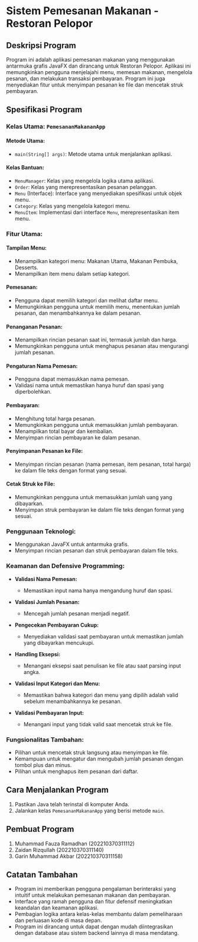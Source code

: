 # Sistem Pemesanan Makanan - Restoran Pelopor

## Deskripsi Program

Program ini adalah aplikasi pemesanan makanan yang menggunakan antarmuka grafis JavaFX dan dirancang untuk Restoran Pelopor. Aplikasi ini memungkinkan pengguna menjelajahi menu, memesan makanan, mengelola pesanan, dan melakukan transaksi pembayaran. Program ini juga menyediakan fitur untuk menyimpan pesanan ke file dan mencetak struk pembayaran.

## Spesifikasi Program

### Kelas Utama: `PemesananMakananApp`

#### Metode Utama:
- `main(String[] args)`: Metode utama untuk menjalankan aplikasi.

#### Kelas Bantuan:
- `MenuManager`: Kelas yang mengelola logika utama aplikasi.
- `Order`: Kelas yang merepresentasikan pesanan pelanggan.
- `Menu` (Interface): Interface yang menyediakan spesifikasi untuk objek menu.
- `Category`: Kelas yang mengelola kategori menu.
- `MenuItem`: Implementasi dari interface `Menu`, merepresentasikan item menu.

### Fitur Utama:

#### Tampilan Menu:
- Menampilkan kategori menu: Makanan Utama, Makanan Pembuka, Desserts.
- Menampilkan item menu dalam setiap kategori.

#### Pemesanan:
- Pengguna dapat memilih kategori dan melihat daftar menu.
- Memungkinkan pengguna untuk memilih menu, menentukan jumlah pesanan, dan menambahkannya ke dalam pesanan.

#### Penanganan Pesanan:
- Menampilkan rincian pesanan saat ini, termasuk jumlah dan harga.
- Memungkinkan pengguna untuk menghapus pesanan atau mengurangi jumlah pesanan.

#### Pengaturan Nama Pemesan:
- Pengguna dapat memasukkan nama pemesan.
- Validasi nama untuk memastikan hanya huruf dan spasi yang diperbolehkan.

#### Pembayaran:
- Menghitung total harga pesanan.
- Memungkinkan pengguna untuk memasukkan jumlah pembayaran.
- Menampilkan total bayar dan kembalian.
- Menyimpan rincian pembayaran ke dalam pesanan.

#### Penyimpanan Pesanan ke File:
- Menyimpan rincian pesanan (nama pemesan, item pesanan, total harga) ke dalam file teks dengan format yang sesuai.

#### Cetak Struk ke File:
- Memungkinkan pengguna untuk memasukkan jumlah uang yang dibayarkan.
- Menyimpan struk pembayaran ke dalam file teks dengan format yang sesuai.

### Penggunaan Teknologi:

- Menggunakan JavaFX untuk antarmuka grafis.
- Menyimpan rincian pesanan dan struk pembayaran dalam file teks.

### Keamanan dan Defensive Programming:

- **Validasi Nama Pemesan:**
    - Memastikan input nama hanya mengandung huruf dan spasi.

- **Validasi Jumlah Pesanan:**
    - Mencegah jumlah pesanan menjadi negatif.

- **Pengecekan Pembayaran Cukup:**
    - Menyediakan validasi saat pembayaran untuk memastikan jumlah yang dibayarkan mencukupi.

- **Handling Eksepsi:**
    - Menangani eksepsi saat penulisan ke file atau saat parsing input angka.

- **Validasi Input Kategori dan Menu:**
    - Memastikan bahwa kategori dan menu yang dipilih adalah valid sebelum menambahkannya ke pesanan.

- **Validasi Pembayaran Input:**
    - Menangani input yang tidak valid saat mencetak struk ke file.

### Fungsionalitas Tambahan:

- Pilihan untuk mencetak struk langsung atau menyimpan ke file.
- Kemampuan untuk mengatur dan mengubah jumlah pesanan dengan tombol plus dan minus.
- Pilihan untuk menghapus item pesanan dari daftar.

## Cara Menjalankan Program

1. Pastikan Java telah terinstal di komputer Anda.
2. Jalankan kelas `PemesananMakananApp` yang berisi metode `main`.

## Pembuat Program

1. Muhammad Fauza Ramadhan (202210370311112)
2. Zaidan Rizqullah (202210370311140)
3. Garin Muhammad Akbar (202210370311158)

## Catatan Tambahan

- Program ini memberikan pengguna pengalaman berinteraksi yang intuitif untuk melakukan pemesanan makanan dan pembayaran.
- Interface yang ramah pengguna dan fitur defensif meningkatkan keandalan dan keamanan aplikasi.
- Pembagian logika antara kelas-kelas membantu dalam pemeliharaan dan perluasan kode di masa depan.
- Program ini dirancang untuk dapat dengan mudah diintegrasikan dengan database atau sistem backend lainnya di masa mendatang.